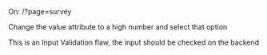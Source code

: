 On: /?page=survey

Change the value attribute to a high number and select that option

This is an Input Validation flaw, the input should be checked on the backend
